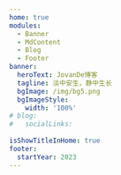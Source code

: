 ```yaml
---
home: true
modules:
  - Banner
  - MdContent
  - Blog
  - Footer
banner:
  heroText: JovanDe博客
  tagline: 淡中安生，静中生长
  bgImage: /img/bg5.png
  bgImageStyle:
    width: '100%'
# blog:
#   socialLinks: 
  
isShowTitleInHome: true
footer:
  startYear: 2023
---
```

